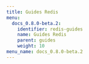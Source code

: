 ```yaml
---
title: Guides Redis
menu:
  docs_0.8.0-beta.2:
    identifier: redis-guides
    name: Guides Redis
    parent: guides
    weight: 10
menu_name: docs_0.8.0-beta.2
---
```

